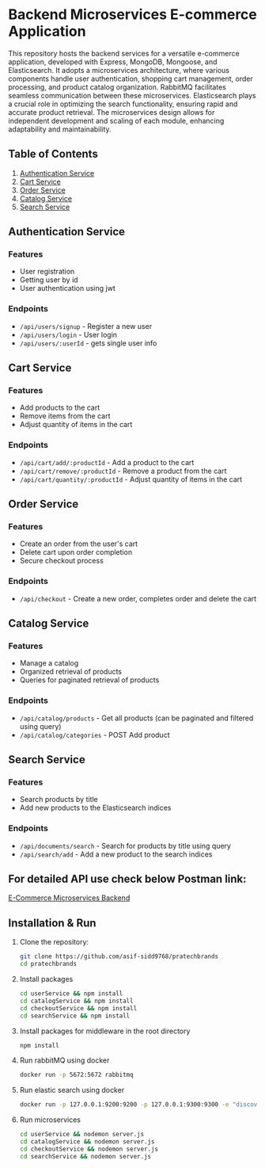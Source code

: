 # Backend Microservices E-commerce Application

This repository hosts the backend services for a versatile e-commerce application, developed with Express, MongoDB, Mongoose, and Elasticsearch. It adopts a microservices architecture, where various components handle user authentication, shopping cart management, order processing, and product catalog organization. RabbitMQ facilitates seamless communication between these microservices. Elasticsearch plays a crucial role in optimizing the search functionality, ensuring rapid and accurate product retrieval. The microservices design allows for independent development and scaling of each module, enhancing adaptability and maintainability.

## Table of Contents

1. [Authentication Service](#authentication-service)
2. [Cart Service](#cart-service)
3. [Order Service](#order-service)
4. [Catalog Service](#catalog-service)
5. [Search Service](#search-service-optional)

## Authentication Service

### Features
- User registration
- Getting user by id
- User authentication using jwt

### Endpoints
- `/api/users/signup` - Register a new user
- `/api/users/login` - User login
- `/api/users/:userId` - gets single user info

## Cart Service

### Features
- Add products to the cart
- Remove items from the cart
- Adjust quantity of items in the cart

### Endpoints
- `/api/cart/add/:productId` - Add a product to the cart
- `/api/cart/remove/:productId` - Remove a product from the cart
- `/api/cart/quantity/:productId` - Adjust quantity of items in the cart

## Order Service

### Features
- Create an order from the user's cart
- Delete cart upon order completion
- Secure checkout process

### Endpoints
- `/api/checkout` - Create a new order, completes order and delete the cart

## Catalog Service

### Features
- Manage a catalog
- Organized retrieval of products
- Queries for paginated retrieval of products

### Endpoints
- `/api/catalog/products` - Get all products (can be paginated and filtered using query)
- `/api/catalog/categories` - POST Add product 

## Search Service

### Features
- Search products by title
- Add new products to the Elasticsearch indices

### Endpoints
- `/api/documents/search` - Search for products by title using query
- `/api/search/add` - Add a new product to the search indices

## For detailed API use check below Postman link:
[E-Commerce Microservices Backend](https://documenter.getpostman.com/view/15134954/2s9YymJRCo)

## Installation & Run

1. Clone the repository:
   ```bash
   git clone https://github.com/asif-sidd9768/pratechbrands
   cd pratechbrands

2. Install packages
   ```bash
   cd userService && npm install
   cd catalogService && npm install
   cd checkoutService && npm install
   cd searchService && npm install

3. Install packages for middleware in the root directory
   ```bash
   npm install

4. Run rabbitMQ using docker
   ```bash
   docker run -p 5672:5672 rabbitmq

5. Run elastic search using docker
   ```bash
   docker run -p 127.0.0.1:9200:9200 -p 127.0.0.1:9300:9300 -e "discovery.type=single-node" docker.elastic.co/elasticsearch/elasticsearch:7.17.16

6. Run microservices
   ```bash
   cd userService && nodemon server.js
   cd catalogService && nodemon server.js
   cd checkoutService && nodemon server.js
   cd searchService && nodemon server.js
